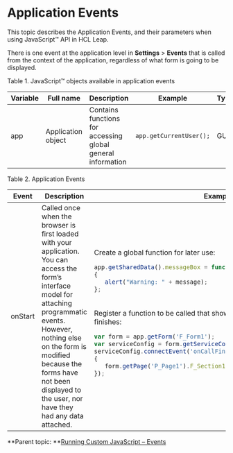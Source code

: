 # Application Events 

This topic describes the Application Events, and their parameters when using JavaScript™ API in HCL Leap.

There is one event at the application level in **Settings** \> **Events** that is called from the context of the application, regardless of what form is going to be displayed.

Table 1. JavaScript™ objects available in application events

|Variable|Full name|Description|Example|Type|
|--------|---------|-----------|-------|----|
|app|Application object|Contains functions for accessing global general information|`app.getCurrentUser();`|GUI|


Table 2. Application Events
<table>
<thead>
<tr>
<th>Event</th><th>Description</th><th>Example</th>
</tr>
</thead>
<tbody>
<tr>
<td>onStart</td>
<td>Called once when the browser is first loaded with your application. You can access the form’s interface model for attaching programmatic events. However, nothing else on the form is modified because the forms have not been displayed to the user, nor have they had any data attached.
<td>Create a global function for later use:<br>

```JavaScript
app.getSharedData().messageBox = function(
{
   alert("Warning: " + message);
};
```
<br>
Register a function to be called that shows a section when a Service finishes:<br>

```JavaScript
var form = app.getForm('F_Form1');
var serviceConfig = form.getServiceConfiguration('SC_ServiceConfig0');
serviceConfig.connectEvent('onCallFinished', function(success)
{
   form.getPage('P_Page1').F_Section1.setVisible(true);
}); 
```
</td>
</table>


**Parent topic: **[Running Custom JavaScript – Events](ref_jsapi_running_custom_js_events.md)

